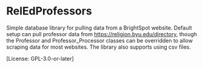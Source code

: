 # RelEdProfessors

Simple database library for pulling data from a BrightSpot website.
Default setup can pull professor data from https://religion.byu.edu/directory,
though the Professor and Professor_Processor classes can be overridden
to allow scraping data for most websites.
The library also supports using csv files.

[License: GPL-3.0-or-later]